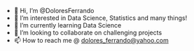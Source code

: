- 👋 Hi, I’m @DoloresFerrando
- 👀 I’m interested in Data Science, Statistics and many things!
- 🌱 I’m currently learning Data Science
- 💞️ I’m looking to collaborate on challenging projects
- 📫 How to reach me @ dolores_ferrando@yahoo.com

<!---
DoloresFerrando/DoloresFerrando is a ✨ special ✨ repository because its `README.md` (this file) appears on your GitHub profile.
You can click the Preview link to take a look at your changes.
--->
